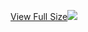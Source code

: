 [View Full Size](https://raw.githubusercontent.com/mingfang/terraform-k8s-modules/master/modules/examples/cassandra/diagram.svg?sanitize=true)<img src="diagram.svg"/>
